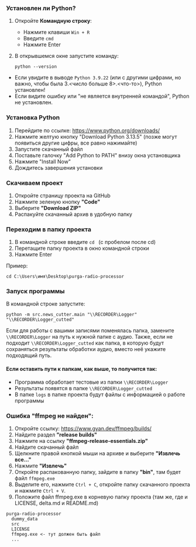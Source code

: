 ### Установлен ли Python?

1. Откройте **Командную строку**:
   - Нажмите клавиши `Win + R`
   - Введите `cmd`
   - Нажмите Enter

2. В открывшемся окне запустите команду:
   ```
   python --version
   ```

- Если увидите в выводе `Python 3.9.22` (или с другими цифрами, но важно, чтобы была 3.<число больше 8>.<что-то>), Python установлен!
- Если видите ошибку или "не является внутренней командой", Python не установлен.

### Установка Python

1. Перейдите по ссылке: https://www.python.org/downloads/
2. Нажмите желтую кнопку "Download Python 3.13.5" (позже могут появиться другие цифры, все равно нажимайте)
3. Запустите скачанный файл
4. Поставьте галочку "Add Python to PATH" внизу окна установщика
5. Нажмите "Install Now"
6. Дождитесь завершения установки

### Скачиваем проект

1. Откройте страницу проекта на GitHub
2. Нажмите зеленую кнопку **"Code"**
3. Выберите **"Download ZIP"**
4. Распакуйте скачанный архив в удобную папку

### Переходим в папку проекта

1. В командной строке введите `cd ` (с пробелом после cd)
2. Перетащите папку проекта в окно командной строки
3. Нажмите Enter

Пример:
```
cd C:\Users\имя\Desktop\purga-radio-processor
```

### Запуск программы

В командной строке запустите:
```
python -m src.news_cutter.main "\\RECORDER\Logger" "\\RECORDER\Logger_cutted"
```
Если для работы с вашими записями поменялась папка, замените `\\RECORDER\Logger` на путь к нужной папке с аудио. Также, если не подходит `\\RECORDER\Logger_cutted` как папка, в которую будут сохраняться результаты обработки аудио, вместо неё укажите подходящий путь.

#### Если оставить пути к папкам, как выше, то получится так:
- Программа обработает тестовые из папки `\\RECORDER\Logger`
- Результаты появятся в папке `\\RECORDER\Logger_cutted`
- В папке `logs` в папке проекта будут файлы с информацией о работе программы

### Ошибка "ffmpeg не найден":
1. Откройте ссылку: https://www.gyan.dev/ffmpeg/builds/
2. Найдите раздел **"release builds"**
3. Нажмите на ссылку **"ffmpeg-release-essentials.zip"**
4. Найдите скачанный файл
5. Щелкните правой кнопкой мыши на архиве и выберите **"Извлечь все..."**
7. Нажмите **"Извлечь"**
8. Откройте распакованную папку, зайдите в папку **"bin"**, там будет файл `ffmpeg.exe`
9. Выделите его, нажмите `Ctrl + C`, откройте папку скачанного проекта и нажмите `Ctrl + V`.
10. Положите файл ffmpeg.exe в корневую папку проекта (там же, где и LICENSE, delta.md и README.md)
```
purga-radio-processor
  dummy_data
  src  
  LICENSE
  ffmpeg.exe <- тут должен быть файл
  ...
```